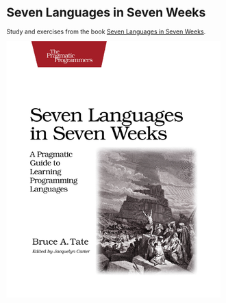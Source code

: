 # Seven Languages in Seven Weeks

Study and exercises from the book [Seven Languages in Seven Weeks][1].

<img src="Seven.Languages.in.Seven.Weeks.jpg" alt="Seven Languages in Seven Weeks" width="500px"/>

[1]: http://pragprog.com/book/btlang/seven-languages-in-seven-weeks
